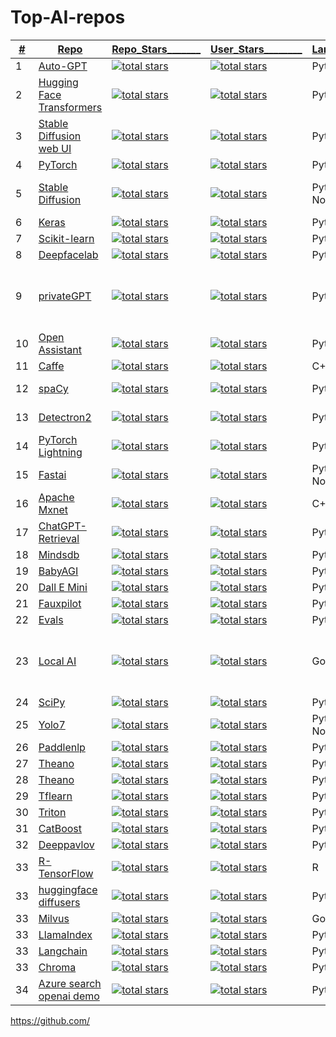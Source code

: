 # Top-AI-repos

    
|<ins>#</ins>|  <ins>Repo</ins>  | <ins>Repo_Stars_______<ins> | <ins>User_Stars________<ins> |  <ins>Language______</ins> |  <ins>Description__________________________________________</ins> |
|---|---|---|---|---|---|
|1| [Auto-GPT](https://github.com/Significant-Gravitas/AutoGPT)|<a href="https://github.com/Significant-Gravitas/AutoGPT"><img alt="total stars" title="Total stars on GitHub" src="https://custom-icon-badges.herokuapp.com/github/stars/Significant-Gravitas/AutoGPT?logo=star&color=55960c&labelColor=488207&label=Stars&style=for-the-badge&query=%24.stars&url=https://api.github.com/repos/Significant-Gravitas/AutoGPT"/></a>| <a href="https://github.com/Significant-Gravitas?tab=repositories&sort=stargazers"> <img alt="total stars" title="Total stars on GitHub" src="https://custom-icon-badges.herokuapp.com/badge/dynamic/json?logo=star&color=55960c&labelColor=488207&label=Stars&style=for-the-badge&query=%24.stars&url=https://api.github-star-counter.workers.dev/user/Significant-Gravitas"/></a>| Python |
|2| [Hugging Face Transformers](https://github.com/huggingface/transformers)|<a href="https://github.com/huggingface/transformers"><img alt="total stars" title="Total stars on GitHub" src="https://custom-icon-badges.herokuapp.com/github/stars/huggingface/transformers?logo=star&color=55960c&labelColor=488207&label=Stars&style=for-the-badge&query=%24.stars&url=https://api.github.com/repos/huggingface/transformers"/></a>| <a href="https://github.com/huggingface?tab=repositories&sort=stargazers"> <img alt="total stars" title="Total stars on GitHub" src="https://custom-icon-badges.herokuapp.com/badge/dynamic/json?logo=star&color=55960c&labelColor=488207&label=Stars&style=for-the-badge&query=%24.stars&url=https://api.github-star-counter.workers.dev/user/huggingface"/></a>	| Python	| A library of state-of-the-art pre-trained models for natural language processing (NLP).| 
|3|[Stable Diffusion web UI](https://github.com/AUTOMATIC1111/stable-diffusion-webui)|<a href="https://github.com/AUTOMATIC1111/stable-diffusion-webui"><img alt="total stars" title="Total stars on GitHub" src="https://custom-icon-badges.herokuapp.com/github/stars/AUTOMATIC1111/stable-diffusion-webui?logo=star&color=55960c&labelColor=488207&label=Stars&style=for-the-badge&query=%24.stars&url=https://api.github.com/repos/AUTOMATIC1111/stable-diffusion-webui"/></a>| <a href="https://github.com/AUTOMATIC1111?tab=repositories&sort=stargazers"> <img alt="total stars" title="Total stars on GitHub" src="https://custom-icon-badges.herokuapp.com/badge/dynamic/json?logo=star&color=55960c&labelColor=488207&label=Stars&style=for-the-badge&query=%24.stars&url=https://api.github-star-counter.workers.dev/user/AUTOMATIC1111"/></a>| Python   |  A browser interface based on the Gradio library for Stable Diffusion. |
|4| [PyTorch](https://github.com/pytorch/pytorch)|<a href="https://github.com/pytorch/pytorch"><img alt="total stars" title="Total stars on GitHub" src="https://custom-icon-badges.herokuapp.com/github/stars/pytorch/pytorch?logo=star&color=55960c&labelColor=488207&label=Stars&style=for-the-badge&query=%24.stars&url=https://api.github.com/repos/pytorch/pytorch"/></a>| <a href="https://github.com/pytorch?tab=repositories&sort=stargazers"> <img alt="total stars" title="Total stars on GitHub" src="https://custom-icon-badges.herokuapp.com/badge/dynamic/json?logo=star&color=55960c&labelColor=488207&label=Stars&style=for-the-badge&query=%24.stars&url=https://api.github-star-counter.workers.dev/user/pytorch"/></a>	| Python/C++	|
|5| [Stable Diffusion](https://github.com/CompVis/stable-diffusion)|<a href="https://github.com/imartinez/privateGPT"><img alt="total stars" title="Total stars on GitHub" src="https://custom-icon-badges.herokuapp.com/github/stars/CompVis/stable-diffusion?logo=star&color=55960c&labelColor=488207&label=Stars&style=for-the-badge&query=%24.stars&url=https://api.github.com/repos/CompVis/stable-diffusion"/></a>| <a href="https://github.com/CompVis?tab=repositories&sort=stargazers"> <img alt="total stars" title="Total stars on GitHub" src="https://custom-icon-badges.herokuapp.com/badge/dynamic/json?logo=star&color=55960c&labelColor=488207&label=Stars&style=for-the-badge&query=%24.stars&url=https://api.github-star-counter.workers.dev/user/CompVis"/></a>	| Python(Jupyter Notebook)	| A Python library for diffusion modeling, a type of generative model that can be used to create images, text, and other types of data.| 
|6| [Keras](https://github.com/keras-team/keras)|<a href="https://github.com/keras-team/keras"><img alt="total stars" title="Total stars on GitHub" src="https://custom-icon-badges.herokuapp.com/github/stars/keras-team/keras?logo=star&color=55960c&labelColor=488207&label=Stars&style=for-the-badge&query=%24.stars&url=https://api.github.com/repos/keras-team/keras"/></a>| <a href="https://github.com/keras-team?tab=repositories&sort=stargazers"> <img alt="total stars" title="Total stars on GitHub" src="https://custom-icon-badges.herokuapp.com/badge/dynamic/json?logo=star&color=55960c&labelColor=488207&label=Stars&style=for-the-badge&query=%24.stars&url=https://api.github-star-counter.workers.dev/user/keras-team"/></a>	| Python	|
|7| [Scikit-learn](https://github.com/scikit-learn/scikit-learn)|<a href="https://github.com/scikit-learn/scikit-learn"><img alt="total stars" title="Total stars on GitHub" src="https://custom-icon-badges.herokuapp.com/github/stars/scikit-learn/scikit-learn?logo=star&color=55960c&labelColor=488207&label=Stars&style=for-the-badge&query=%24.stars&url=https://api.github.com/repos/scikit-learn/scikit-learn"/></a>| <a href="https://github.com/scikit-learn?tab=repositories&sort=stargazers"> <img alt="total stars" title="Total stars on GitHub" src="https://custom-icon-badges.herokuapp.com/badge/dynamic/json?logo=star&color=55960c&labelColor=488207&label=Stars&style=for-the-badge&query=%24.stars&url=https://api.github-star-counter.workers.dev/user/scikit-learn"/></a>	| Python	|
|8| [Deepfacelab](https://github.com/iperov/DeepFaceLab)|<a href="https://github.com/iperov/DeepFaceLab"><img alt="total stars" title="Total stars on GitHub" src="https://custom-icon-badges.herokuapp.com/github/stars/iperov/DeepFaceLab?logo=star&color=55960c&labelColor=488207&label=Stars&style=for-the-badge&query=%24.stars&url=https://api.github.com/repos/iperov/DeepFaceLab"/></a>| <a href="https://github.com/iperov?tab=repositories&sort=stargazers"> <img alt="total stars" title="Total stars on GitHub" src="https://custom-icon-badges.herokuapp.com/badge/dynamic/json?logo=star&color=55960c&labelColor=488207&label=Stars&style=for-the-badge&query=%24.stars&url=https://api.github-star-counter.workers.dev/user/iperov"/></a>	| Python	|
|9|[privateGPT](https://github.com/imartinez/privateGPT)|<a href="https://github.com/imartinez/privateGPT"><img alt="total stars" title="Total stars on GitHub" src="https://custom-icon-badges.herokuapp.com/github/stars/imartinez/privateGPT?logo=star&color=55960c&labelColor=488207&label=Stars&style=for-the-badge&query=%24.stars&url=https://api.github.com/repos/imartinez/privateGPT"/></a>| <a href="https://github.com/imartinez?tab=repositories&sort=stargazers"> <img alt="total stars" title="Total stars on GitHub" src="https://custom-icon-badges.herokuapp.com/badge/dynamic/json?logo=star&color=55960c&labelColor=488207&label=Stars&style=for-the-badge&query=%24.stars&url=https://api.github-star-counter.workers.dev/user/imartinez"/></a>|   Python |  Ask questions about your documents without an internet connection using the power of LLMs. 100% private; no data leaves your execution environment at any point. You can ingest documents and ask questions without an internet connection |
|10| [Open Assistant](https://github.com/LAION-AI/Open-Assistant)|<a href="https://github.com/LAION-AI/Open-Assistant"><img alt="total stars" title="Total stars on GitHub" src="https://custom-icon-badges.herokuapp.com/github/stars/LAION-AI/Open-Assistant?logo=star&color=55960c&labelColor=488207&label=Stars&style=for-the-badge&query=%24.stars&url=https://api.github.com/repos/LAION-AI/Open-Assistant"/></a>| <a href="https://github.com/LAION-AI?tab=repositories&sort=stargazers"> <img alt="total stars" title="Total stars on GitHub" src="https://custom-icon-badges.herokuapp.com/badge/dynamic/json?logo=star&color=55960c&labelColor=488207&label=Stars&style=for-the-badge&query=%24.stars&url=https://api.github-star-counter.workers.dev/user/LAION-AI"/></a>	| Python	|
|11| [Caffe](https://github.com/BVLC/caffe)|<a href="https://github.com/BVLC/caffe"><img alt="total stars" title="Total stars on GitHub" src="https://custom-icon-badges.herokuapp.com/github/stars/BVLC/caffe?logo=star&color=55960c&labelColor=488207&label=Stars&style=for-the-badge&query=%24.stars&url=https://api.github.com/repos/BVLC/caffe"/></a>| <a href="https://github.com/BVLC?tab=repositories&sort=stargazers"> <img alt="total stars" title="Total stars on GitHub" src="https://custom-icon-badges.herokuapp.com/badge/dynamic/json?logo=star&color=55960c&labelColor=488207&label=Stars&style=for-the-badge&query=%24.stars&url=https://api.github-star-counter.workers.dev/user/BVLC"/></a>	| C++	|
|12|	[spaCy](https://github.com/explosion/spaCy)	|<a href="https://github.com/explosion/spaCy"><img alt="total stars" title="Total stars on GitHub" src="https://custom-icon-badges.herokuapp.com/github/stars/explosion/spaCy?logo=star&color=55960c&labelColor=488207&label=Stars&style=for-the-badge&query=%24.stars&url=https://api.github.com/repos/explosion/spaCy"/></a>| <a href="https://github.com/explosion?tab=repositories&sort=stargazers"> <img alt="total stars" title="Total stars on GitHub" src="https://custom-icon-badges.herokuapp.com/badge/dynamic/json?logo=star&color=55960c&labelColor=488207&label=Stars&style=for-the-badge&query=%24.stars&url=https://api.github-star-counter.workers.dev/user/explosion"/></a>	| Python/MDX		| An open-source library for natural language processing (NLP) in Python.	|
|13| [Detectron2](https://github.com/facebookresearch/detectron2)|<a href="https://github.com/facebookresearch/detectron2"><img alt="total stars" title="Total stars on GitHub" src="https://custom-icon-badges.herokuapp.com/github/stars/facebookresearch/detectron2?logo=star&color=55960c&labelColor=488207&label=Stars&style=for-the-badge&query=%24.stars&url=https://api.github.com/repos/facebookresearch/detectron2"/></a>| <a href="https://github.com/facebookresearch?tab=repositories&sort=stargazers"> <img alt="total stars" title="Total stars on GitHub" src="https://custom-icon-badges.herokuapp.com/badge/dynamic/json?logo=star&color=55960c&labelColor=488207&label=Stars&style=for-the-badge&query=%24.stars&url=https://api.github-star-counter.workers.dev/user/facebookresearch"/></a>	| Python	| A modular, scalable, and extensible object detection and segmentation framework.| 
|14| [PyTorch Lightning](https://github.com/Lightning-AI/lightning)|<a href="https://github.com/Lightning-AI/lightning"><img alt="total stars" title="Total stars on GitHub" src="https://custom-icon-badges.herokuapp.com/github/stars/Lightning-AI/lightning?logo=star&color=55960c&labelColor=488207&label=Stars&style=for-the-badge&query=%24.stars&url=https://api.github.com/repos/Lightning-AI/lightning"/></a>| <a href="https://github.com/Lightning-AI?tab=repositories&sort=stargazers"> <img alt="total stars" title="Total stars on GitHub" src="https://custom-icon-badges.herokuapp.com/badge/dynamic/json?logo=star&color=55960c&labelColor=488207&label=Stars&style=for-the-badge&query=%24.stars&url=https://api.github-star-counter.workers.dev/user/Lightning-AI"/></a>	| Python	| A lightweight PyTorch wrapper for high-performance AI research and production.| 
|15| [Fastai](https://github.com/fastai/fastai)|<a href="https://github.com/fastai/fastai"><img alt="total stars" title="Total stars on GitHub" src="https://custom-icon-badges.herokuapp.com/github/stars/fastai/fastai?logo=star&color=55960c&labelColor=488207&label=Stars&style=for-the-badge&query=%24.stars&url=https://api.github.com/repos/fastai/fastai"/></a>| <a href="https://github.com/fastai?tab=repositories&sort=stargazers"> <img alt="total stars" title="Total stars on GitHub" src="https://custom-icon-badges.herokuapp.com/badge/dynamic/json?logo=star&color=55960c&labelColor=488207&label=Stars&style=for-the-badge&query=%24.stars&url=https://api.github-star-counter.workers.dev/user/fastai"/></a>	| Python(Jupyter Notebook)	|
|16| [Apache Mxnet](https://github.com/apache/mxnet)|<a href="https://github.com/apache/mxnet"><img alt="total stars" title="Total stars on GitHub" src="https://custom-icon-badges.herokuapp.com/github/stars/apache/mxnet?logo=star&color=55960c&labelColor=488207&label=Stars&style=for-the-badge&query=%24.stars&url=https://api.github.com/repos/apache/mxnet"/></a>| <a href="https://github.com/apache?tab=repositories&sort=stargazers"> <img alt="total stars" title="Total stars on GitHub" src="https://custom-icon-badges.herokuapp.com/badge/dynamic/json?logo=star&color=55960c&labelColor=488207&label=Stars&style=for-the-badge&query=%24.stars&url=https://api.github-star-counter.workers.dev/user/apache"/></a>	| C++/Python	|
|17| [ChatGPT-Retrieval](https://github.com/openai/chatgpt-retrieval-plugin)|<a href="https://github.com/openai/chatgpt-retrieval-plugin"><img alt="total stars" title="Total stars on GitHub" src="https://custom-icon-badges.herokuapp.com/github/stars/openai/chatgpt-retrieval-plugin?logo=star&color=55960c&labelColor=488207&label=Stars&style=for-the-badge&query=%24.stars&url=https://api.github.com/repos/openai/chatgpt-retrieval-plugin"/></a>| <a href="https://github.com/openai?tab=repositories&sort=stargazers"> <img alt="total stars" title="Total stars on GitHub" src="https://custom-icon-badges.herokuapp.com/badge/dynamic/json?logo=star&color=55960c&labelColor=488207&label=Stars&style=for-the-badge&query=%24.stars&url=https://api.github-star-counter.workers.dev/user/openai"/></a>	| Python	|
|18| [Mindsdb](https://github.com/mindsdb/mindsdb)|<a href="https://github.com/mindsdb/mindsdb"><img alt="total stars" title="Total stars on GitHub" src="https://custom-icon-badges.herokuapp.com/github/stars/mindsdb/mindsdb?logo=star&color=55960c&labelColor=488207&label=Stars&style=for-the-badge&query=%24.stars&url=https://api.github.com/repos/mindsdb/mindsdb"/></a>| <a href="https://github.com/mindsdb?tab=repositories&sort=stargazers"> <img alt="total stars" title="Total stars on GitHub" src="https://custom-icon-badges.herokuapp.com/badge/dynamic/json?logo=star&color=55960c&labelColor=488207&label=Stars&style=for-the-badge&query=%24.stars&url=https://api.github-star-counter.workers.dev/user/mindsdb"/></a>	| Python	|
|19| [BabyAGI](https://github.com/yoheinakajima/babyagi)|<a href="https://github.com/yoheinakajima/babyagi"><img alt="total stars" title="Total stars on GitHub" src="https://custom-icon-badges.herokuapp.com/github/stars/yoheinakajima/babyagi?logo=star&color=55960c&labelColor=488207&label=Stars&style=for-the-badge&query=%24.stars&url=https://api.github.com/repos/yoheinakajima/babyagi"/></a>| <a href="https://github.com/yoheinakajima?tab=repositories&sort=stargazers"> <img alt="total stars" title="Total stars on GitHub" src="https://custom-icon-badges.herokuapp.com/badge/dynamic/json?logo=star&color=55960c&labelColor=488207&label=Stars&style=for-the-badge&query=%24.stars&url=https://api.github-star-counter.workers.dev/user/yoheinakajima"/></a>| Python |
|20| [Dall E Mini](https://github.com/borisdayma/dalle-mini)|<a href="https://github.com/borisdayma/dalle-mini"><img alt="total stars" title="Total stars on GitHub" src="https://custom-icon-badges.herokuapp.com/github/stars/borisdayma/dalle-mini?logo=star&color=55960c&labelColor=488207&label=Stars&style=for-the-badge&query=%24.stars&url=https://api.github.com/repos/borisdayma/dalle-mini"/></a>| <a href="https://github.com/borisdayma?tab=repositories&sort=stargazers"> <img alt="total stars" title="Total stars on GitHub" src="https://custom-icon-badges.herokuapp.com/badge/dynamic/json?logo=star&color=55960c&labelColor=488207&label=Stars&style=for-the-badge&query=%24.stars&url=https://api.github-star-counter.workers.dev/user/borisdayma"/></a>	| Python	| 
|21| [Fauxpilot](https://github.com/fauxpilot/fauxpilot)|<a href="https://github.com/fauxpilot/fauxpilot"><img alt="total stars" title="Total stars on GitHub" src="https://custom-icon-badges.herokuapp.com/github/stars/fauxpilot/fauxpilot?logo=star&color=55960c&labelColor=488207&label=Stars&style=for-the-badge&query=%24.stars&url=https://api.github.com/repos/fauxpilot/fauxpilot"/></a>| <a href="https://github.com/fauxpilot?tab=repositories&sort=stargazers"> <img alt="total stars" title="Total stars on GitHub" src="https://custom-icon-badges.herokuapp.com/badge/dynamic/json?logo=star&color=55960c&labelColor=488207&label=Stars&style=for-the-badge&query=%24.stars&url=https://api.github-star-counter.workers.dev/user/fauxpilot"/></a>	| Python	|
|22| [Evals](https://github.com/openai/evals)|<a href="https://github.com/openai/evals"><img alt="total stars" title="Total stars on GitHub" src="https://custom-icon-badges.herokuapp.com/github/stars/openai/evals?logo=star&color=55960c&labelColor=488207&label=Stars&style=for-the-badge&query=%24.stars&url=https://api.github.com/repos/openai/evals"/></a>| <a href="https://github.com/openai?tab=repositories&sort=stargazers"> <img alt="total stars" title="Total stars on GitHub" src="https://custom-icon-badges.herokuapp.com/badge/dynamic/json?logo=star&color=55960c&labelColor=488207&label=Stars&style=for-the-badge&query=%24.stars&url=https://api.github-star-counter.workers.dev/user/openai"/></a>| Python | |
|23|[Local AI](https://github.com/go-skynet/LocalAI)|<a href="https://github.com/go-skynet/LocalAI"><img alt="total stars" title="Total stars on GitHub" src="https://custom-icon-badges.herokuapp.com/github/stars/go-skynet/LocalAI?logo=star&color=55960c&labelColor=488207&label=Stars&style=for-the-badge&query=%24.stars&url=https://api.github.com/repos/go-skynet/LocalAI"/></a>| <a href="https://github.com/go-skynet?tab=repositories&sort=stargazers"> <img alt="total stars" title="Total stars on GitHub" src="https://custom-icon-badges.herokuapp.com/badge/dynamic/json?logo=star&color=55960c&labelColor=488207&label=Stars&style=for-the-badge&query=%24.stars&url=https://api.github-star-counter.workers.dev/user/go-skynet"/></a>|   Go/Python |  LocalAI is a drop-in replacement REST API compatible with OpenAI API specifications for local inferencing. It allows to run models locally or on-prem with consumer-grade hardware, supporting multiple models families compatible | 
|24| [SciPy](https://github.com/scipy/scipy)|<a href="https://github.com/scipy/scipy"><img alt="total stars" title="Total stars on GitHub" src="https://custom-icon-badges.herokuapp.com/github/stars/scipy/scipy?logo=star&color=55960c&labelColor=488207&label=Stars&style=for-the-badge&query=%24.stars&url=https://api.github.com/repos/scipy/scipy"/></a>| <a href="https://github.com/scipy?tab=repositories&sort=stargazers"> <img alt="total stars" title="Total stars on GitHub" src="https://custom-icon-badges.herokuapp.com/badge/dynamic/json?logo=star&color=55960c&labelColor=488207&label=Stars&style=for-the-badge&query=%24.stars&url=https://api.github-star-counter.workers.dev/user/scipy"/></a>	| Python/C	|
|25| [Yolo7](https://github.com/WongKinYiu/yolov7)|<a href="https://github.com/WongKinYiu/yolov7"><img alt="total stars" title="Total stars on GitHub" src="https://custom-icon-badges.herokuapp.com/github/stars/WongKinYiu/yolov7?logo=star&color=55960c&labelColor=488207&label=Stars&style=for-the-badge&query=%24.stars&url=https://api.github.com/repos/WongKinYiu/yolov7"/></a>| <a href="https://github.com/WongKinYiu?tab=repositories&sort=stargazers"> <img alt="total stars" title="Total stars on GitHub" src="https://custom-icon-badges.herokuapp.com/badge/dynamic/json?logo=star&color=55960c&labelColor=488207&label=Stars&style=for-the-badge&query=%24.stars&url=https://api.github-star-counter.workers.dev/user/WongKinYiu"/></a>	| Python(Jupyter Notebook)	|
|26| [Paddlenlp](https://github.com/PaddlePaddle/PaddleNLP)|<a href="https://github.com/PaddlePaddle/PaddleNLP"><img alt="total stars" title="Total stars on GitHub" src="https://custom-icon-badges.herokuapp.com/github/stars/PaddlePaddle/PaddleNLP?logo=star&color=55960c&labelColor=488207&label=Stars&style=for-the-badge&query=%24.stars&url=https://api.github.com/repos/PaddlePaddle/PaddleNLP"/></a>| <a href="https://github.com/PaddlePaddle?tab=repositories&sort=stargazers"> <img alt="total stars" title="Total stars on GitHub" src="https://custom-icon-badges.herokuapp.com/badge/dynamic/json?logo=star&color=55960c&labelColor=488207&label=Stars&style=for-the-badge&query=%24.stars&url=https://api.github-star-counter.workers.dev/user/PaddlePaddle"/></a>	| Python	|
|27| [Theano](https://github.com/Theano/Theano)|<a href="https://github.com/Theano/Theano"><img alt="total stars" title="Total stars on GitHub" src="https://custom-icon-badges.herokuapp.com/github/stars/Theano/Theano?logo=star&color=55960c&labelColor=488207&label=Stars&style=for-the-badge&query=%24.stars&url=https://api.github.com/repos/Theano/Theano"/></a>| <a href="https://github.com/Theano?tab=repositories&sort=stargazers"> <img alt="total stars" title="Total stars on GitHub" src="https://custom-icon-badges.herokuapp.com/badge/dynamic/json?logo=star&color=55960c&labelColor=488207&label=Stars&style=for-the-badge&query=%24.stars&url=https://api.github-star-counter.workers.dev/user/Theano"/></a>	| Python	|
|28| [Theano](https://github.com/Theano/Theano)	|<a href="https://github.com/Theano/Theano"><img alt="total stars" title="Total stars on GitHub" src="https://custom-icon-badges.herokuapp.com/github/stars/Theano/Theano?logo=star&color=55960c&labelColor=488207&label=Stars&style=for-the-badge&query=%24.stars&url=https://api.github.com/repos/Theano/Theano"/></a>| <a href="https://github.com/Theano?tab=repositories&sort=stargazers"> <img alt="total stars" title="Total stars on GitHub" src="https://custom-icon-badges.herokuapp.com/badge/dynamic/json?logo=star&color=55960c&labelColor=488207&label=Stars&style=for-the-badge&query=%24.stars&url=https://api.github-star-counter.workers.dev/user/Theano"/></a>	| Python	|
|29| [Tflearn](https://github.com/tflearn/tflearn)|<a href="https://github.com/tflearn/tflearn"><img alt="total stars" title="Total stars on GitHub" src="https://custom-icon-badges.herokuapp.com/github/stars/tflearn/tflearn?logo=star&color=55960c&labelColor=488207&label=Stars&style=for-the-badge&query=%24.stars&url=https://api.github.com/repos/tflearn/tflearn"/></a>| <a href="https://github.com/tflearn?tab=repositories&sort=stargazers"> <img alt="total stars" title="Total stars on GitHub" src="https://custom-icon-badges.herokuapp.com/badge/dynamic/json?logo=star&color=55960c&labelColor=488207&label=Stars&style=for-the-badge&query=%24.stars&url=https://api.github-star-counter.workers.dev/user/tflearn"/></a>	| Python	|
|30| [Triton](https://github.com/openai/triton)|<a href="https://github.com/openai/triton"><img alt="total stars" title="Total stars on GitHub" src="https://custom-icon-badges.herokuapp.com/github/stars/openai/triton?logo=star&color=55960c&labelColor=488207&label=Stars&style=for-the-badge&query=%24.stars&url=https://api.github.com/repos/openai/triton"/></a>| <a href="https://github.com/openai?tab=repositories&sort=stargazers"> <img alt="total stars" title="Total stars on GitHub" src="https://custom-icon-badges.herokuapp.com/badge/dynamic/json?logo=star&color=55960c&labelColor=488207&label=Stars&style=for-the-badge&query=%24.stars&url=https://api.github-star-counter.workers.dev/user/openai"/></a>	| Python	|
|31| [CatBoost](https://github.com/catboost/catboost)|<a href="https://github.com/catboost/catboost"><img alt="total stars" title="Total stars on GitHub" src="https://custom-icon-badges.herokuapp.com/github/stars/catboost/catboost?logo=star&color=55960c&labelColor=488207&label=Stars&style=for-the-badge&query=%24.stars&url=https://api.github.com/repos/catboost/catboost"/></a>| <a href="https://github.com/catboost?tab=repositories&sort=stargazers"> <img alt="total stars" title="Total stars on GitHub" src="https://custom-icon-badges.herokuapp.com/badge/dynamic/json?logo=star&color=55960c&labelColor=488207&label=Stars&style=for-the-badge&query=%24.stars&url=https://api.github-star-counter.workers.dev/user/catboost"/></a>	| Python/C	|
|32| [Deeppavlov](https://github.com/deeppavlov/DeepPavlov)|<a href="https://github.com/deeppavlov/DeepPavlov"><img alt="total stars" title="Total stars on GitHub" src="https://custom-icon-badges.herokuapp.com/github/stars/deeppavlov/DeepPavlov?logo=star&color=55960c&labelColor=488207&label=Stars&style=for-the-badge&query=%24.stars&url=https://api.github.com/repos/deeppavlov/DeepPavlov"/></a>| <a href="https://github.com/deeppavlov?tab=repositories&sort=stargazers"> <img alt="total stars" title="Total stars on GitHub" src="https://custom-icon-badges.herokuapp.com/badge/dynamic/json?logo=star&color=55960c&labelColor=488207&label=Stars&style=for-the-badge&query=%24.stars&url=https://api.github-star-counter.workers.dev/user/deeppavlov"/></a>	| Python	|
|33| [R-TensorFlow](https://github.com/rstudio/tensorflow)|<a href="https://github.com/rstudio/tensorflow"><img alt="total stars" title="Total stars on GitHub" src="https://custom-icon-badges.herokuapp.com/github/stars/rstudio/tensorflow?logo=star&color=55960c&labelColor=488207&label=Stars&style=for-the-badge&query=%24.stars&url=https://api.github.com/repos/rstudio/tensorflow"/></a>| <a href="https://github.com/rstudio?tab=repositories&sort=stargazers"> <img alt="total stars" title="Total stars on GitHub" src="https://custom-icon-badges.herokuapp.com/badge/dynamic/json?logo=star&color=55960c&labelColor=488207&label=Stars&style=for-the-badge&query=%24.stars&url=https://api.github-star-counter.workers.dev/user/rstudio"/></a>	| R	|
|33| [huggingface diffusers](https://github.com/huggingface/diffusers)|<a href="https://github.com/huggingface/diffusers"><img alt="total stars" title="Total stars on GitHub" src="https://custom-icon-badges.herokuapp.com/github/stars/huggingface/diffusers?logo=star&color=55960c&labelColor=488207&label=Stars&style=for-the-badge&query=%24.stars&url=https://api.github.com/repos/huggingface/diffusers"/></a>| <a href="https://github.com/huggingface?tab=repositories&sort=stargazers"> <img alt="total stars" title="Total stars on GitHub" src="https://custom-icon-badges.herokuapp.com/badge/dynamic/json?logo=star&color=55960c&labelColor=488207&label=Stars&style=for-the-badge&query=%24.stars&url=https://api.github-star-counter.workers.dev/user/huggingface"/></a>	| Python	|
|33| [Milvus](https://github.com/milvus-io/milvus)|<a href="https://github.com/milvus-io/milvus"><img alt="total stars" title="Total stars on GitHub" src="https://custom-icon-badges.herokuapp.com/github/stars/milvus-io/milvus?logo=star&color=55960c&labelColor=488207&label=Stars&style=for-the-badge&query=%24.stars&url=https://api.github.com/repos/milvus-io/milvus"/></a>| <a href="https://github.com/milvus-io?tab=repositories&sort=stargazers"> <img alt="total stars" title="Total stars on GitHub" src="https://custom-icon-badges.herokuapp.com/badge/dynamic/json?logo=star&color=55960c&labelColor=488207&label=Stars&style=for-the-badge&query=%24.stars&url=https://api.github-star-counter.workers.dev/user/milvus-io"/></a>	| Go	|
|33| [LlamaIndex](https://github.com/run-llama/llama_index)|<a href="https://github.com/run-llama/llama_index"><img alt="total stars" title="Total stars on GitHub" src="https://custom-icon-badges.herokuapp.com/github/stars/run-llama/llama_index?logo=star&color=55960c&labelColor=488207&label=Stars&style=for-the-badge&query=%24.stars&url=https://api.github.com/repos/run-llama/llama_index"/></a>| <a href="https://github.com/run-llama?tab=repositories&sort=stargazers"> <img alt="total stars" title="Total stars on GitHub" src="https://custom-icon-badges.herokuapp.com/badge/dynamic/json?logo=star&color=55960c&labelColor=488207&label=Stars&style=for-the-badge&query=%24.stars&url=https://api.github-star-counter.workers.dev/user/run-llama"/></a>	| Python	|
|33| [Langchain](https://github.com/langchain-ai/langchain)|<a href="https://github.com/langchain-ai/langchain"><img alt="total stars" title="Total stars on GitHub" src="https://custom-icon-badges.herokuapp.com/github/stars/langchain-ai/langchain?logo=star&color=55960c&labelColor=488207&label=Stars&style=for-the-badge&query=%24.stars&url=https://api.github.com/repos/langchain-ai/langchain"/></a>| <a href="https://github.com/langchain-ai?tab=repositories&sort=stargazers"> <img alt="total stars" title="Total stars on GitHub" src="https://custom-icon-badges.herokuapp.com/badge/dynamic/json?logo=star&color=55960c&labelColor=488207&label=Stars&style=for-the-badge&query=%24.stars&url=https://api.github-star-counter.workers.dev/user/langchain-ai"/></a>	| Python/MDX	|
|33| [Chroma](https://github.com/chroma-core/chroma)|<a href="https://github.com/chroma-core/chroma"><img alt="total stars" title="Total stars on GitHub" src="https://custom-icon-badges.herokuapp.com/github/stars/chroma-core/chroma?logo=star&color=55960c&labelColor=488207&label=Stars&style=for-the-badge&query=%24.stars&url=https://api.github.com/repos/chroma-core/chroma"/></a>| <a href="https://github.com/chroma-core?tab=repositories&sort=stargazers"> <img alt="total stars" title="Total stars on GitHub" src="https://custom-icon-badges.herokuapp.com/badge/dynamic/json?logo=star&color=55960c&labelColor=488207&label=Stars&style=for-the-badge&query=%24.stars&url=https://api.github-star-counter.workers.dev/user/chroma-core"/></a>	| Python	|
|34| [Azure search openai demo](https://github.com/Azure-Samples/azure-search-openai-demo)|<a href="https://github.com/Azure-Samples/azure-search-openai-demo"><img alt="total stars" title="Total stars on GitHub" src="https://custom-icon-badges.herokuapp.com/github/stars/Azure-Samples/azure-search-openai-demo?logo=star&color=55960c&labelColor=488207&label=Stars&style=for-the-badge&query=%24.stars&url=https://api.github.com/repos/Azure-Samples/azure-search-openai-demo"/></a>| <a href="https://github.com/Azure-Samples?tab=repositories&sort=stargazers"> <img alt="total stars" title="Total stars on GitHub" src="https://custom-icon-badges.herokuapp.com/badge/dynamic/json?logo=star&color=55960c&labelColor=488207&label=Stars&style=for-the-badge&query=%24.stars&url=https://api.github-star-counter.workers.dev/user/Azure-Samples"/></a>	| Python	|

https://github.com/
